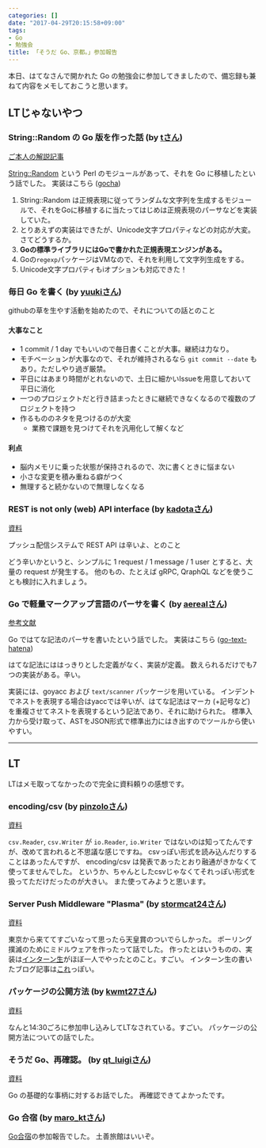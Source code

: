 ```yaml
---
categories: []
date: "2017-04-29T20:15:58+09:00"
tags:
- Go
- 勉強会
title: 「そうだ Go、京都。」参加報告
---
```


本日、はてなさんで開かれた Go の勉強会に参加してきましたので、備忘録も兼ねて内容をメモしておこうと思います。

## LTじゃないやつ

### String::Random の Go 版を作った話 (by [tさん](//twitter.com/t_snzk))
[ご本人の解説記事](//blog.yux3.net/entry/2017/05/01/014200)

[String::Random](//metacpan.org/pod/String::Random) という Perl のモジュールがあって、それを Go に移植したという話でした。
実装はこちら ([gocha](//github.com/t-mrt/gocha))

1. String::Random は正規表現に従ってランダムな文字列を生成するモジュールで、それをGoに移植するに当たってはじめは正規表現のパーサなどを実装していた。
2. とりあえずの実装はできたが、Unicode文字プロパティなどの対応が大変。さてどうするか。
3. **Goの標準ライブラリにはGoで書かれた正規表現エンジンがある。**
4. Goの`regexp`パッケージはVMなので、それを利用して文字列生成をする。
5. Unicode文字プロパティもiオプションも対応できた！

### 毎日 Go を書く (by [yuukiさん](//twitter.com/y_uuk1))
githubの草を生やす活動を始めたので、それについての話とのこと

#### 大事なこと
- 1 commit / 1 day でもいいので毎日書くことが大事。継続は力なり。
- モチベーションが大事なので、それが維持されるなら `git commit --date` もあり。ただしやり過ぎ厳禁。
- 平日にはあまり時間がとれないので、土日に細かいIssueを用意しておいて平日に消化
- 一つのプロジェクトだと行き詰まったときに継続できなくなるので複数のプロジェクトを持つ
- 作るもののネタを見つけるのが大変
  - 業務で課題を見つけてそれを汎用化して解くなど

#### 利点
- 脳内メモリに乗った状態が保持されるので、次に書くときに悩まない
- 小さな変更を積み重ねる癖がつく
- 無理すると続かないので無理しなくなる

### REST is not only (web) API interface (by [kadotaさん](//twitter.com/plan9user))
[資料](//speakerdeck.com/lufia/rest-is-not-only-web-api-interface)

プッシュ配信システムで REST API は辛いよ、とのこと

どう辛いかというと、シンプルに 1 request / 1 message / 1 user とすると、大量の request が発生する。
他のもの、たとえば gRPC, QraphQL などを使うことも検討に入れましょう。

### Go で軽量マークアップ言語のパーサを書く (by [aerealさん](//twitter.com/aereal))
[参考文献](//b.hatena.ne.jp/aereal/2017gokyoto/)

Go ではてな記法のパーサを書いたという話でした。
実装はこちら ([go-text-hatena](//github.com/aereal/go-text-hatena))

はてな記法にははっきりとした定義がなく、実装が定義。
数えられるだけでも7つの実装がある。辛い。

実装には、goyacc および `text/scanner` パッケージを用いている。
インデントでネストを表現する場合はyaccでは辛いが、はてな記法はマーカ (+記号など) を重複させてネストを表現するという記法であり、それに助けられた。
標準入力から受け取って、ASTをJSON形式で標準出力にはき出すのでツールから使いやすい。

---

## LT
LTはメモ取ってなかったので完全に資料頼りの感想です。

### encoding/csv (by [pinzoloさん](//twitter.com/pinzolo))
[資料](//speakerdeck.com/pinzolo/csv)

`csv.Reader`, `csv.Writer` が `io.Reader`, `io.Writer` ではないのは知ってたんですが、改めて言われると不思議な感じですね。
csvっぽい形式を読み込んだりすることはあったんですが、 encoding/csv は発表であったとおり融通がきかなくて使ってませんでした。
というか、ちゃんとしたcsvじゃなくてそれっぽい形式を扱ってただけだったのが大きい。
また使ってみようと思います。

### Server Push Middleware "Plasma" (by [stormcat24さん](//twitter.com/stormcat24))
[資料](//speakerdeck.com/stormcat24/server-push-middleware-plasma)

東京から来ててすごいなって思ったら天皇賞のついでらしかった。
ポーリング撲滅のためにミドルウェアを作ったって話でした。
作ったとはいうものの、実装は[インターン生](//twitter.com/upamune)がほぼ一人でやったとのこと。すごい。
インターン生の書いたブログ記事は[これ](//upamune.hatenablog.com/entry/2017/04/07/165658)っぽい。

### パッケージの公開方法 (by [kwmt27さん](//twitter.com/kwmt27))
[資料](//go-talks.appspot.com/github.com/kwmt/go-talks/2017/souda-kyoto-go.slide)

なんと14:30ごろに参加申し込みしてLTなされている。すごい。
パッケージの公開方法についての話でした。

### そうだ Go、再確認。 (by [qt_luigiさん](//twitter.com/qt_luigi))
[資料](//speakerdeck.com/qt_luigi/souda-go-zai-que-ren)

Go の基礎的な事柄に対するお話でした。
再確認できてよかったです。

### Go 合宿 (by [maro_ktさん](//twitter.com/maro_kt))
[Go合宿](//go-beginners.connpass.com/event/47481/)の参加報告でした。
土善旅館はいいぞ。
